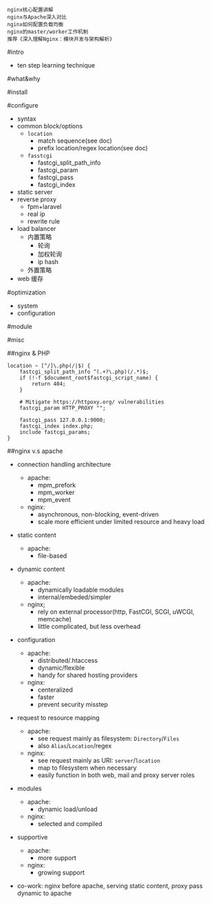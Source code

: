 ```
nginx核心配置讲解
nginx与Apache深入对比
nginx如何配置负载均衡
nginx的master/worker工作机制
推荐《深入理解Nginx：模块开发与架构解析》
```

#intro
- ten step learning technique

#what&why

#install

#configure
- syntax
- common block/options
    + `location`
        * match sequence(see doc)
        * prefix location/regex location(see doc)
    + `fasstcgi`
        * fastcgi_split_path_info
        * fastcgi_param
        * fastcgi_pass
        * fastcgi_index
- static server
- reverse proxy
    + fpm+laravel
    + real ip
    + rewrite rule
- load balancer
    + 内置策略
        * 轮询
        * 加权轮询
        * ip hash
    + 外置策略
- web 缓存

#optimization
- system
- configuration

#module

#misc

##nginx & PHP

```
location ~ [^/]\.php(/|$) {
    fastcgi_split_path_info ^(.+?\.php)(/.*)$;
    if (!-f $document_root$fastcgi_script_name) {
        return 404;
    }

    # Mitigate https://httpoxy.org/ vulnerabilities
    fastcgi_param HTTP_PROXY "";

    fastcgi_pass 127.0.0.1:9000;
    fastcgi_index index.php;
    include fastcgi_params;
}
```

##nginx v.s apache

- connection handling architecture
    + apache:
        * mpm_prefork
        * mpm_worker
        * mpm_event
    + nginx:
        * asynchronous, non-blocking, event-driven
        * scale more efficient under limited resource and heavy load

- static content
    + apache:
        * file-based

- dynamic content
    + apache:
        * dynamically loadable modules
        * internal/embeded/simpler
    + nginx;
        * rely on external processor(http, FastCGI, SCGI, uWCGI, memcache)
        * little complicated, but less overhead

- configuration
    + apache:
        * distributed/.htaccess
        * dynamic/flexible
        * handy for shared hosting providers
    + nginx:
        * centeralized
        * faster
        * prevent security misstep

- request to resource mapping
    + apache:
        * see request mainly as filesystem: `Directory`/`Files`
        * also `Alias`/`Location`/regex
    + nginx:
        * see request mainly as URI: `server`/`location`
        * map to filesystem when necessary
        * easily function in both web, mail and proxy server roles

- modules
    + apache:
        * dynamic load/unload
    + nginx:
        * selected and compiled

- supportive
    + apache:
        * more support
    + nginx:
        * growing support

- co-work: nginx before apache, serving static content, proxy pass dynamic to apache